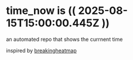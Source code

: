 # time_now is (( 2025-08-15T15:00:00.445Z ))

an automated repo that shows the currnent time

inspired by [breakingheatmap](https://github.com/breakingheatmap/breakingheatmap)